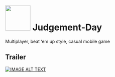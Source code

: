 # <img src="https://github.com/tarikisildar/Judgement-Day/blob/master/Assets/Sprites/icon.png" width = "80"> Judgement-Day 

Multiplayer, beat ‘em up style, casual mobile game 

## Trailer
[![IMAGE ALT TEXT](http://img.youtube.com/vi/qY0Ru8aQSJE/0.jpg)](http://www.youtube.com/watch?v=qY0Ru8aQSJE "Trailer")
